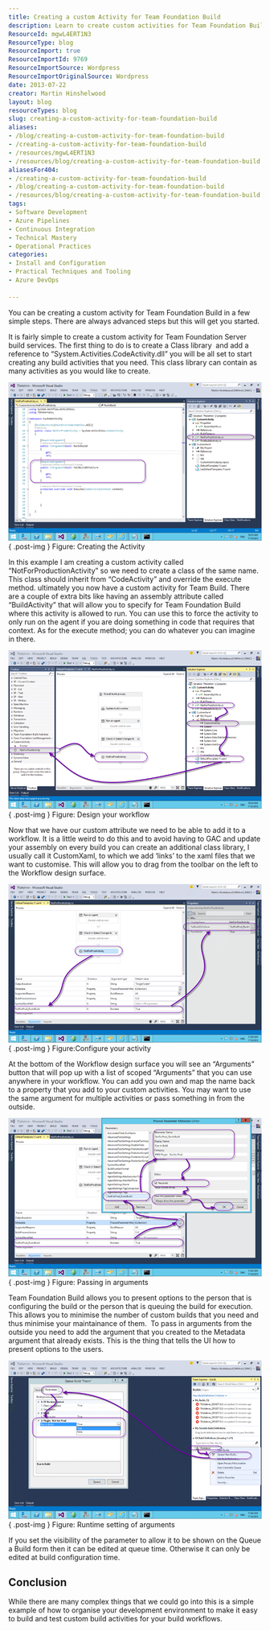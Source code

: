 ```yaml
---
title: Creating a custom Activity for Team Foundation Build
description: Learn to create custom activities for Team Foundation Build with this step-by-step guide. Simplify your workflows and enhance your build processes today!
ResourceId: mgwL4ERT1N3
ResourceType: blog
ResourceImport: true
ResourceImportId: 9769
ResourceImportSource: Wordpress
ResourceImportOriginalSource: Wordpress
date: 2013-07-22
creator: Martin Hinshelwood
layout: blog
resourceTypes: blog
slug: creating-a-custom-activity-for-team-foundation-build
aliases:
- /blog/creating-a-custom-activity-for-team-foundation-build
- /creating-a-custom-activity-for-team-foundation-build
- /resources/mgwL4ERT1N3
- /resources/blog/creating-a-custom-activity-for-team-foundation-build
aliasesFor404:
- /creating-a-custom-activity-for-team-foundation-build
- /blog/creating-a-custom-activity-for-team-foundation-build
- /resources/blog/creating-a-custom-activity-for-team-foundation-build
tags:
- Software Development
- Azure Pipelines
- Continuous Integration
- Technical Mastery
- Operational Practices
categories:
- Install and Configuration
- Practical Techniques and Tooling
- Azure DevOps

---
```

You can be creating a custom activity for Team Foundation Build in a few simple steps. There are always advanced steps but this will get you started.

It is fairly simple to create a custom activity for Team Foundation Server build services. The first thing to do is to create a Class library  and add a reference to “System.Activities.CodeActivity.dll” you will be all set to start creating any build activities that you need. This class library can contain as many activities as you would like to create.

![image](images/image20-1-1.png "image")  
{ .post-img }
Figure: Creating the Activity

In this example I am creating a custom activity called “NotForProductionActivity” so we need to create a class of the same name. This class should inherit from “CodeActivity” and override the execute method. ultimately you now have a custom activity for Team Build. There are a couple of extra bits like having an assembly attribute called “BuildActivity” that will allow you to specify for Team Foundation Build where this activity is allowed to run. You can use this to force the activity to only run on the agent if you are doing something in code that requires that context. As for the execute method; you can do whatever you can imagine in there.

![image](images/image21-2-2.png "image")  
{ .post-img }
Figure: Design your workflow

Now that we have our custom attribute we need to be able to add it to a workflow. It is a little weird to do this and to avoid having to GAC and update your assembly on every build you can create an additional class library, I usually call it CustomXaml, to which we add ‘links’ to the xaml files that we want to customise. This will allow you to drag from the toolbar on the left to the Workflow design surface.

![image](images/image22-3-3.png "image")  
{ .post-img }
Figure:Configure your activity

At the bottom of the Workflow design surface you will see an “Arguments” button that will pop up with a list of scoped “Arguments” that you can use anywhere in your workflow. You can add you own and map the name back to a property that you add to your custom activities. You may want to use the same argument for multiple activities or pass something in from the outside.

![image](images/image23-4-4.png "image")  
{ .post-img }
Figure: Passing in arguments

Team Foundation Build allows you to present options to the person that is configuring the build or the person that is queuing the build for execution. This allows you to minimise the number of custom builds that you need and thus minimise your maintainance of them.  To pass in arguments from the outside you need to add the argument that you created to the Metadata argument that already exists. This is the thing that tells the UI how to present options to the users.

![image](images/image24-5-5.png "image")  
{ .post-img }
Figure: Runtime setting of arguments

If you set the visibility of the parameter to allow it to be shown on the Queue a Build form then it can be edited at queue time. Otherwise it can only be edited at build configuration time.

## Conclusion

While there are many complex things that we could go into this is a simple example of how to organise your development environment to make it easy to build and test custom build activities for your build workflows.
